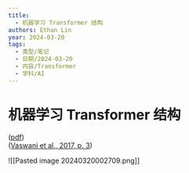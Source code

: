 ```yaml
---
title:
  - 机器学习 Transformer 结构
authors: Ethan Lin
year: 2024-03-20
tags:
  - 类型/笔记
  - 日期/2024-03-20
  - 内容/Transformer
  - 学科/AI
---
```

# 机器学习 Transformer 结构



 ([pdf](zotero://open-pdf/library/items/KYNJZCXR?page=3&annotation=WQDPAIU9))  
([Vaswani et al., 2017, p. 3](zotero://select/library/items/VWSUXG2J))


![[Pasted image 20240320002709.png]]
